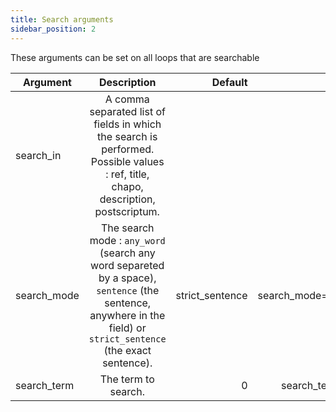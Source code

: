 ```yaml
---
title: Search arguments
sidebar_position: 2
---
```


These arguments can be set on all loops that are searchable

| Argument | Description | Default | Example |
| ------------- |:-------------:|-------------:|-------------:|
| search_in  | A comma separated list of fields in which the search is performed. Possible values : ref, title, chapo, description, postscriptum. | | search_in="title" |
| search_mode  | The search mode : `any_word` (search any word separeted by a space), `sentence` (the sentence, anywhere in the field) or `strict_sentence` (the exact sentence). | strict_sentence | search_mode="strict_sentence" |
| search_term  | The term to search. | 0 | search_term="my product" |
